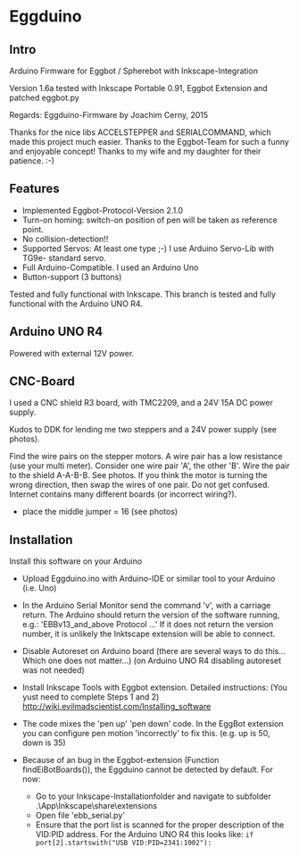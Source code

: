 # Eggduino

## Intro

Arduino Firmware for Eggbot / Spherebot with Inkscape-Integration

Version 1.6a
tested with Inkscape Portable 0.91, Eggbot Extension and patched eggbot.py

Regards: Eggduino-Firmware by Joachim Cerny, 2015

Thanks for the nice libs ACCELSTEPPER and SERIALCOMMAND, which made this project much easier. Thanks to the Eggbot-Team for such a funny and enjoyable concept! Thanks to my wife and my daughter for their patience. :-)

## Features

- Implemented Eggbot-Protocol-Version 2.1.0
- Turn-on homing: switch-on position of pen will be taken as reference point.
- No collision-detection!!
- Supported Servos: At least one type ;-) I use Arduino Servo-Lib with TG9e- standard servo.
- Full Arduino-Compatible. I used an Arduino Uno
- Button-support (3 buttons)

Tested and fully functional with Inkscape.
This branch is tested and fully functional with the Arduino UNO R4.

## Arduino UNO R4

Powered with external 12V power.

## CNC-Board

I used a CNC shield R3 board, with TMC2209, and a 24V 15A DC power supply.

Kudos to DDK for lending me two steppers and a 24V power supply (see photos).

Find the wire pairs on the stepper motors. A wire pair has a low resistance (use your multi meter).
Consider one wire pair 'A', the other 'B'.
Wire the pair to the shield A-A-B-B. See photos.
If you think the motor is turning the wrong direction, then swap the wires of one pair.
Do not get confused. Internet contains many different boards (or incorrect wiring?).

- place the middle jumper = 16  (see photos)

## Installation

Install this software on your Arduino

- Upload Eggduino.ino with Arduino-IDE or similar tool to your Arduino (i.e. Uno)
- In the Arduino Serial Monitor send the command 'v', with a carriage return.
  The Arduino should return the version of the software running, e.g.: 'EBBv13_and_above Protocol ...'
  If it does not return the version number, it is unlikely the Inktscape extension will be able to connect.

- Disable Autoreset on Arduino board (there are several ways to do this... Which one does not matter...)
  (on Arduino UNO R4 disabling autoreset was not needed)
- Install Inkscape Tools with Eggbot extension.
  Detailed instructions: (You yust need to complete Steps 1 and 2)
  <http://wiki.evilmadscientist.com/Installing_software>

- The code mixes the 'pen up' 'pen down' code.
  In the EggBot extension you can configure pen motion 'incorrectly' to fix this. (e.g. up is 50, down is 35)

- Because of an bug in the Eggbot-extension (Function findEiBotBoards()), the Eggduino cannot be detected by default.
  For now:

	- Go to your Inkscape-Installationfolder and navigate to subfolder .\App\Inkscape\share\extensions
	- Open file 'ebb_serial.py'
	- Ensure that the port list is scanned for the proper description of the VID:PID address.
		For the Arduino UNO R4 this looks like:
		`if port[2].startswith("USB VID:PID=2341:1002"):`

